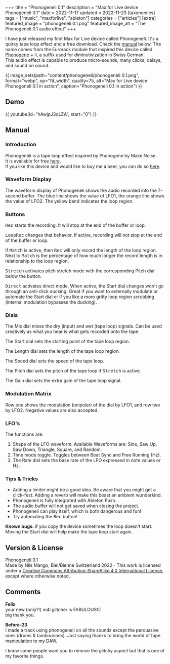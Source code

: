 +++
title = "Phonogeneli 0.1"
description = "Max for Live device Phonogeneli 0.1"
date = 2022-11-17
updated = 2022-11-23
[taxonomies]
tags = ["music", "maxforlive", "ableton"]
categories = ["articles"]
[extra]
featured_image = "phonogeneli 0.1.png"
featured_image_alt = "The Phonogeneli 0.1 audio effect"
+++

I have just released my first Max for Live device called Phonogeneli. It's a quirky tape loop effect and a free download. Check the [manual](#manual) below. The name comes from the Eurorack module that inspired this device called [Phonogene](https://makenoisemusic.com/modules/phonogene-legacy) + li, a suffix used for diminutivization in Swiss German.  
This audio effect is capable to produce micro-sounds, many clicks, delays, and sound on sound.

{{ image_sets(path="content/phonogeneli/phonogeneli 0.1.png", format="webp", op="fit_width", quality=75, alt="Max for Live device Phonogeneli 0.1 in action", caption="Phonogeneli 0.1 in action") }}

## Demo

{{ youtube(id="hAwjpJ3qLZA", start="0") }}

## Manual
### Introduction
Phonogeneli is a tape loop effect inspired by Phonogene by Make Noise.  
It is available for free [here](https://maxforlive.com/library/device/8507/phonogeneli).  
If you like this device and would like to buy me a beer, you can do so [here](https://ko-fi.com/nilsmango).

### Waveform Display
The waveform display of Phonogeneli shows the audio recorded into the 7-second buffer. The blue line shows the value of LFO1, the orange line shows the value of LFO2. The yellow band indicates the loop region.

### Buttons
<kbd>Rec</kbd> starts the recording. It will stop at the end of the buffer or loop.

<kbd>LoopRec</kbd> changes that behavior. If active, recording will not stop at the end of the buffer or loop.

If <kbd>Match</kbd> is active, then <kbd>Rec</kbd> will only record the length of the loop region. Next to <kbd>Match</kbd> is the percentage of how much longer the record length is in relationship to the loop region.

<kbd>Stretch</kbd> activates pitch stretch mode with the corresponding Pitch dial below the button.

<kbd>Direct</kbd> activates direct mode. When active, the Start dial changes won't go through an anti-click ducking. Great if you want to externally modulate or automate the Start dial or if you like a more gritty loop region scrubbing (internal modulation bypasses the ducking).

### Dials
The Mix dial mixes the dry (input) and wet (tape loop) signals. Can be used creatively as what you hear is what gets recorded onto the tape.

The Start dial sets the starting point of the tape loop region.

The Length dial sets the length of the tape loop region.

The Speed dial sets the speed of the tape loop.

The Pitch dial sets the pitch of the tape loop if <kbd>Stretch</kbd> is active.

The Gain dial sets the extra gain of the tape loop signal.

### Modulation Matrix
Row one shows the modulation (unipolar) of the dial by LFO1, and row two by LFO2. Negative values are also accepted.

### LFO's
The functions are:
1. Shape of the LFO waveform. Available Waveforms are: Sine, Saw Up, Saw Down, Triangle, Square, and Random.
2. Time mode toggle. Toggles between Beat Sync and Free Running (Hz).
3. The Rate dial sets the base rate of the LFO expressed in note values or Hz.


### Tips & Tricks
- Adding a limiter might be a good idea. Be aware that you might get a click-fest. Adding a reverb will make this beast an ambient wunderkind.
- Phonogeneli is fully integrated with Ableton Push.
- The audio buffer will not get saved when closing the project.
- Phonogeneli can play itself, which is both dangerous and fun!
- Try automating the <kbd>Rec</kbd> button!

**Known bugs:** if you copy the device sometimes the loop doesn't start. Moving the Start dial will help make the tape loop start again.


## Version & License
Phonogeneli 0.1  
Made by Nils Mango, Biel/Bienne Switzerland 2022 - This work is licensed under a [Creative Commons Attribution-ShareAlike 4.0 International License](http://creativecommons.org/licenses/by-sa/4.0/), except where otherwise noted.

## Comments
**Felix**  
your new (only?!) m4l glitcher is FABULOUS!:)  
big thank you.  

**Before-23**  
I made a track using phonogeneli on all the sounds except the percussive ones (drums & tambourines). Just saying thanks to bring the world of tape manipulation to my DAW.

 I know some people want you to remove the glitchy aspect but that is one of my favorite things.
